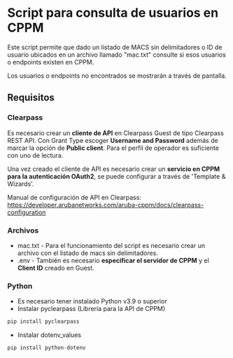 # Script para consulta de usuarios en CPPM

Este script permite que dado un listado de MACS sin delimitadores o ID de usuario ubicados en un archivo llamado "mac.txt" consulte si esos usuarios o endpoints existen en CPPM.

Los usuarios o endpoints no encontrados se mostrarán a través de pantalla.

## Requisitos

### Clearpass

Es necesario crear un **cliente de API** en Clearpass Guest de tipo Clearpass REST API. Con Grant Type escoger **Username and Password** además de marcar la opción de **Public client**. Para el perfil de operador es suficiente con uno de lectura.

Una vez creado el cliente de API es necesario crear un **servicio en CPPM para la autenticación OAuth2**, se puede configurar a través de 'Template & Wizards'.

Manual de configuración de API en Clearpass: <https://developer.arubanetworks.com/aruba-cppm/docs/clearpass-configuration>

### Archivos

- mac.txt - Para el funcionamiento del script es necesario crear un archivo con el listado de macs sin delimitadores.
- .env - También es necesario **especificar el servidor de CPPM** y el **Client ID** creado en Guest.

### Python

- Es necesario tener instalado Python v3.9 o superior
- Instalar pyclearpass (Librería para la API de CPPM)

```python
pip install pyclearpass
```
- Instalar dotenv_values

```python
pip install python-dotenv
```